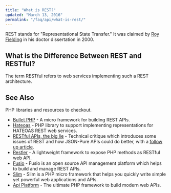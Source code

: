 ```yaml
---
title: "What is REST?"
updated: "March 13, 2016"
permalink: "/faq/api/what-is-rest/"
---
```


REST stands for "Representational State Transfer." It was claimed by
[Roy Fielding](https://twitter.com/fielding) in his doctor dissertation in 2000.

## What is the Difference Between REST and RESTful?

The term RESTful refers to web services implementing such a REST architecture.

## See Also

PHP libraries and resources to checkout.

* [Bullet PHP](http://bulletphp.com/) - A micro framework for building REST APIs.
* [Hateoas](https://github.com/willdurand/Hateoas) - PHP library to support
  implementing representations for HATEOAS REST web services.
* [RESTful APIs, the big lie](http://mmikowski.github.io/the_lie/) - Technical
  critique which introduces some issues of REST and how JSON-Pure APIs could do
  better, with a [follow up article](http://mmikowski.github.io/json-pure/).
* [Restler](https://github.com/Luracast/Restler) - A lightweight framework to
  expose PHP methods as RESTful web API.
* [Fusio](http://fusio-project.org) - Fusio is an open source API management platform which helps to build and manage REST APIs.
* [Slim](http://www.slimframework.com) - Slim is a PHP micro framework that helps you quickly write simple yet powerful web applications and APIs.
* [Api Platform](https://api-platform.com) - The ultimate PHP framework to build modern web APIs.

